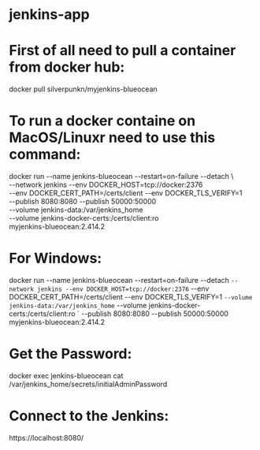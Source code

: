 # jenkins-app

# First of all need to pull a container from docker hub:

docker pull silverpunkn/myjenkins-blueocean

# To run a docker containe on MacOS/Linuxr need to use this command:

docker run --name jenkins-blueocean --restart=on-failure --detach \\\
  --network jenkins --env DOCKER_HOST=tcp://docker:2376 \
  --env DOCKER_CERT_PATH=/certs/client --env DOCKER_TLS_VERIFY=1 \
  --publish 8080:8080 --publish 50000:50000 \
  --volume jenkins-data:/var/jenkins_home \
  --volume jenkins-docker-certs:/certs/client:ro \
  myjenkins-blueocean:2.414.2


# For Windows:

docker run --name jenkins-blueocean --restart=on-failure --detach `
  --network jenkins --env DOCKER_HOST=tcp://docker:2376 `
  --env DOCKER_CERT_PATH=/certs/client --env DOCKER_TLS_VERIFY=1 `
  --volume jenkins-data:/var/jenkins_home `
  --volume jenkins-docker-certs:/certs/client:ro `
  --publish 8080:8080 --publish 50000:50000 myjenkins-blueocean:2.414.2


# Get the Password:

docker exec jenkins-blueocean cat /var/jenkins_home/secrets/initialAdminPassword


# Connect to the Jenkins:

https://localhost:8080/
